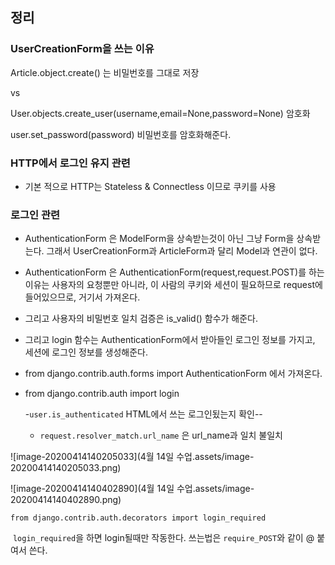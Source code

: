 ## 정리



### UserCreationForm을 쓰는 이유

Article.object.create() 는 비밀번호를 그대로 저장 

vs

User.objects.create_user(username,email=None,password=None)  암호화

user.set_password(password)  비밀번호를 암호화해준다.



### HTTP에서 로그인 유지 관련

- 기본 적으로 HTTP는 Stateless & Connectless 이므로 쿠키를 사용



### 로그인 관련

- AuthenticationForm 은 ModelForm을 상속받는것이 아닌 그냥 Form을 상속받는다. 그래서 UserCreationForm과 ArticleForm과 달리 Model과 연관이 없다.

- AuthenticationForm 은 AuthenticationForm(request,request.POST)를 하는 이유는 사용자의 요청뿐만 아니라, 이 사람의 쿠키와 세션이 필요하므로 request에 들어있으므로, 거기서 가져온다.

- 그리고 사용자의 비밀번호 일치 검증은 is_valid() 함수가 해준다.

- 그리고 login 함수는 AuthenticationForm에서 받아들인 로그인 정보를 가지고, 세션에 로그인 정보를 생성해준다.

- from django.contrib.auth.forms import AuthenticationForm 에서 가져온다.

- from django.contrib.auth import login

  -`user.is_authenticated`   HTML에서 쓰는 로그인됬는지 확인-- 

  

  - `request.resolver_match.url_name` 은 url_name과 일치 불일치

![image-20200414140205033](4월 14일 수업.assets/image-20200414140205033.png)

![image-20200414140402890](4월 14일 수업.assets/image-20200414140402890.png)

`from django.contrib.auth.decorators import login_required`

​	`login_required`을 하면 login될때만 작동한다. 쓰는법은 `require_POST`와 같이 @ 붙여서 쓴다.